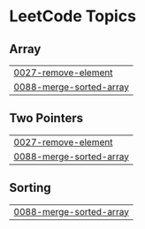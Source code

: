 
<!---LeetCode Topics Start-->
# LeetCode Topics
## Array
|  |
| ------- |
| [0027-remove-element](https://github.com/barabobBOB/Coding_test/tree/master/0027-remove-element) |
| [0088-merge-sorted-array](https://github.com/barabobBOB/Coding_test/tree/master/0088-merge-sorted-array) |
## Two Pointers
|  |
| ------- |
| [0027-remove-element](https://github.com/barabobBOB/Coding_test/tree/master/0027-remove-element) |
| [0088-merge-sorted-array](https://github.com/barabobBOB/Coding_test/tree/master/0088-merge-sorted-array) |
## Sorting
|  |
| ------- |
| [0088-merge-sorted-array](https://github.com/barabobBOB/Coding_test/tree/master/0088-merge-sorted-array) |
<!---LeetCode Topics End-->